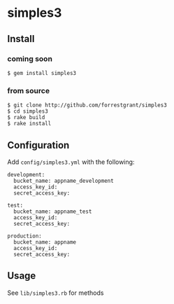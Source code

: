 # simples3
## Install
### coming soon
	$ gem install simples3

### from source
	$ git clone http://github.com/forrestgrant/simples3
	$ cd simples3
	$ rake build
	$ rake install

## Configuration
  Add `config/simples3.yml` with the following:

	development:
	  bucket_name: appname_development
	  access_key_id: 
	  secret_access_key:
	
	test:
	  bucket_name: appname_test
	  access_key_id: 
	  secret_access_key: 
	
	production:
	  bucket_name: appname
	  access_key_id: 
	  secret_access_key:


## Usage
  See `lib/simples3.rb` for methods
